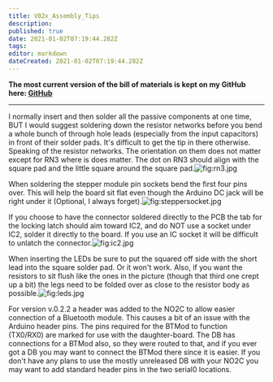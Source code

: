 ```yaml
---
title: V02x_Assembly_Tips
description: 
published: true
date: 2021-01-02T07:19:44.282Z
tags: 
editor: markdown
dateCreated: 2021-01-02T07:19:44.282Z
---
```


**The most current version of the bill of materials is kept on my GitHub here: [GitHub](https://github.com/turboedge/SpeedyBoards)**

------------------------------------------------------------------------

I normally insert and then solder all the passive components at one time, BUT I would suggest soldering down the resistor networks before you bend a whole bunch of through hole leads (especially from the input capacitors) in front of their solder pads. It's difficult to get the tip in there otherwise. Speaking of the resistor networks. The orientation on them does not matter except for RN3 where is does matter. The dot on RN3 should align with the square pad and the little square around the square pad.![](rn3.jpg "fig:rn3.jpg")

When soldering the stepper module pin sockets bend the first four pins over. This will help the board sit flat even though the Arduino DC jack will be right under it (Optional, I always forget).![](steppersocket.jpg "fig:steppersocket.jpg")

If you choose to have the connector soldered directly to the PCB the tab for the locking latch should aim toward IC2, and do NOT use a socket under IC2, solder it directly to the board. If you use an IC socket it will be difficult to unlatch the connector.![](ic2.jpg "fig:ic2.jpg")

When inserting the LEDs be sure to put the squared off side with the short lead into the square solder pad. Or it won't work. Also, if you want the resistors to sit flush like the ones in the picture (though that third one crept up a bit) the legs need to be folded over as close to the resistor body as possible.![](leds.jpg "fig:leds.jpg")

For version v.0.2.2 a header was added to the NO2C to allow easier connection of a Bluetooth module. This causes a bit of an issue with the Arduino header pins. The pins required for the BTMod to function (TX0/RX0) are marked for use with the daughter-board. The DB has connections for a BTMod also, so they were routed to that, and if you ever got a DB you may want to connect the BTMod there since it is easier. If you don't have any plans to use the mostly unreleased DB with your NO2C you may want to add standard header pins in the two serial0 locations.